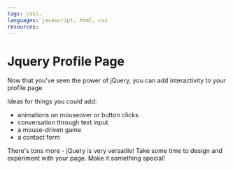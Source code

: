 ```yaml
---
tags: cssi,
languages: javascript, html, css
resources:
---
```

# Jquery Profile Page

Now that you've seen the power of jQuery, you can add interactivity to your profile page.

Ideas for things you could add:
- animations on mouseover or button clicks
- conversation through text input
- a mouse-driven game
- a contact form

There's tons more - jQuery is very versatile! Take some time to design and
experiment with your page. Make it something special!
